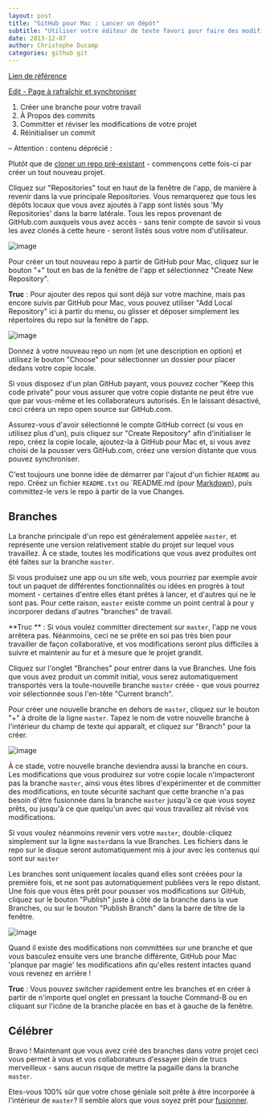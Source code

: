 ```yaml
---
layout: post
title: "GitHub pour Mac : Lancer un dépôt"
subtitle: "Utiliser votre éditeur de texte favori pour faire des modifications sur votre projet, puis utiliser GitHub Desktop pour voir vos commits utiles"
date: 2013-12-07
author: Christophe Ducamp
categories: github git
---
```

[Lien de référence](https://help.github.com/articles/branching-out) 

<ins datetime="2015-12-20">Edit - Page à rafraîchir et synchroniser</ins> 

1. Créer une branche pour votre travail
2. À Propos des commits
3. Committer et réviser les modifications de votre projet
4. Réinitialiser un commit 


–
Attention : contenu déprécié : 

Plutôt que de [cloner un repo pré-existant](/2013/12/06/github-pour-mac-travailler-avec-des-repos/) - commençons cette fois-ci par créer un tout nouveau projet.

Cliquez sur "Repositories" tout en haut de la fenêtre de l'app, de manière à revenir dans la vue principale Repositories. Vous remarquerez que tous les dépôts locaux que vous avez ajoutés à l'app sont listés sous 'My Repositories' dans la barre latérale. Tous les repos provenant de GitHub.com auxquels vous avez accès - sans tenir compte de savoir si vous les avez clonés à cette heure - seront listés sous votre nom d'utilisateur.

![image](https://github-images.s3.amazonaws.com/mac/repository/un-cloned-repos.jpg "Une liste de repos non clonés")

Pour créer un tout nouveau repo à partir de GitHub pour Mac, cliquez sur le bouton "+" tout en bas de la fenêtre de l'app et sélectionnez "Create New Repository".

**Truc** : Pour ajouter des repos qui sont déjà sur votre machine, mais pas encore suivis par GitHub pour Mac, vous pouvez utiliser "Add Local Repository" ici à partir du menu, ou glisser et déposer simplement les répertoires du repo sur la fenêtre de l'app.

![image](https://github-images.s3.amazonaws.com/mac/repository/create-and-add.jpg "Bouton ajouter et créer")

Donnez à votre nouveau repo un nom (et une description en option) et utilisez le bouton "Choose" pour sélectionner un dossier pour placer dedans votre copie locale.

Si vous disposez d'un plan GitHub payant, vous pouvez cocher "Keep this code private" pour vous assurer que votre copie distante ne peut être vue que par vous-même et les collaborateurs autorisés. En le laissant désactivé, ceci créera un repo open source sur GitHub.com.

Assurez-vous d'avoir sélectionné le compte GitHub correct (si vous en utilisez plus d'un), puis cliquez sur  "Create Repository" afin d'initialiser le repo, créez la copie locale, ajoutez-la à GitHub pour Mac et, si vous avez choisi de la pousser vers GitHub.com, créez une version distante que vous pouvez synchroniser.

C'est toujours une bonne idée de démarrer par l'ajout d'un fichier `README` au repo. Créez un fichier  `README.txt` ou `README.md (pour [Markdown](2013/12/22/markdow-avenir-ecriture/)), puis committez-le vers le repo à partir de la vue Changes.

## Branches

La branche principale d'un repo est généralement appelée `master`, et représente une version relativement stable du projet sur lequel vous travaillez. À ce stade, toutes les modifications que vous avez produites ont été faites sur la branche `master`.

Si vous produisez une app ou un site web, vous pourriez par exemple avoir tout un paquet de différentes fonctionnalités ou idées en progrès à tout moment - certaines d'entre elles étant prêtes à lancer, et d'autres qui ne le sont pas. Pour cette raison, `master` existe comme un point central à pour y incorporer dedans d'autres "branches" de travail.

**Truc ** : Si vous voulez committer directement sur `master`, l'app ne vous arrêtera pas. Néanmoins, ceci ne se prête en soi pas très bien pour travailler de façon collaborative, et vos modifications seront plus difficiles à suivre et maintenir au fur et à mesure que le projet grandit.

Cliquez sur l'onglet "Branches" pour entrer dans la vue Branches. Une fois que vous avez produit un commit initial, vous serez automatiquement transportés vers la toute-nouvelle branche `master` créée - que vous pourrez voir sélectionnée sous l'en-tête "Current branch".

Pour créer une nouvelle branche en dehors de `master`, cliquez sur le bouton "+" à droite de la ligne `master`. Tapez le nom de votre nouvelle branche à l'intérieur du champ de texte qui apparaît, et cliquez sur  "Branch" pour la créer.

![image](2013/12/22/markdow-avenir-ecriture/ "Photo de la nouvelle branche")

À ce stade, votre nouvelle branche deviendra aussi la branche en cours. Les modifications que vous produirez sur votre copie locale n'impacteront pas la branche `master`, ainsi vous êtes libres d'expérimenter et de committer des modifications, en toute sécurité sachant que cette branche n'a pas besoin d'être fusionnée dans la branche `master` jusqu'à ce que vous soyez prêts, ou jusqu'à ce que quelqu'un avec qui vous travaillez ait révisé vos modifications.

Si vous voulez néanmoins revenir vers votre `master`, double-cliquez simplement sur la ligne `master`dans la vue Branches. Les fichiers dans le repo sur le disque seront automatiquement mis à jour avec les contenus qui sont sur `master`

Les branches sont uniquement locales quand elles sont créées pour la première fois, et ne sont pas automatiquement publiées vers le repo distant. Une fois que vous êtes prêt pour pousser vos modifications sur GitHub, cliquez sur le bouton "Publish" juste à côté de la branche dans la vue Branches, ou sur le bouton "Publish Branch" dans la barre de titre de la fenêtre.

![image](https://github-images.s3.amazonaws.com/mac/branch/publish-branch.jpg "Le bouton publish branch")

Quand il existe des modifications non committées sur une branche et que vous basculez ensuite vers une branche différente, GitHub pour Mac 'planque par magie' les modifications afin qu'elles restent intactes quand vous revenez en arrière ! 

**Truc** : Vous pouvez switcher rapidement entre les branches et en créer à partir de n'importe quel onglet en pressant la touche Command-B ou en cliquant sur l'icône de la branche placée en bas et à gauche de la fenêtre.

## Célébrer 

Bravo ! Maintenant que vous avez créé des branches dans votre projet ceci vous permet à vous et vos collaborateurs d'essayer plein de trucs merveilleux - sans aucun risque de mettre la pagaille dans la branche `master`.

Etes-vous 100% sûr que votre chose géniale soit prête à être incorporée à l'intérieur de `master`? Il semble alors que vous soyez prêt pour [fusionner](/2013/12/07/github-fusion-branches/).
